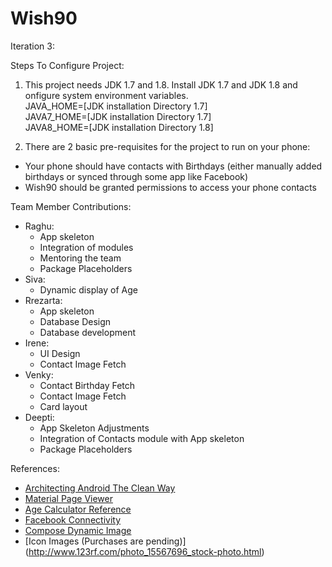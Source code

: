 # Wish90

Iteration 3: 

Steps To Configure Project:

1) This project needs JDK 1.7 and 1.8. Install JDK 1.7 and JDK 1.8 and onfigure system environment variables. <br>
JAVA_HOME=[JDK installation Directory 1.7]<br>
JAVA7_HOME=[JDK installation Directory 1.7]<br>
JAVA8_HOME=[JDK installation Directory 1.8]<br>
<p>

2) There are 2 basic pre-requisites for the project to run on your phone:
+ Your phone should have contacts with Birthdays (either manually added birthdays or synced through some app like Facebook)
+ Wish90 should be granted permissions to access your phone contacts

Team Member Contributions:
+ Raghu:
  * App skeleton
  * Integration of modules
  * Mentoring the team
  * Package Placeholders
+ Siva:
  * Dynamic display of Age
+ Rrezarta:
  * App skeleton
  * Database Design
  * Database development
+ Irene:
  * UI Design
  * Contact Image Fetch
+ Venky:
  * Contact Birthday Fetch
  * Contact Image Fetch
  * Card layout
+ Deepti:
  * App Skeleton Adjustments
  * Integration of Contacts module with App skeleton
  * Package Placeholders

References:
+ [Architecting Android The Clean Way](http://fernandocejas.com/2014/09/03/architecting-android-the-clean-way/)
+ [Material Page Viewer](https://github.com/florent37/MaterialViewPager)
+ [Age Calculator Reference](http://freeprojectscode.com/android-projects/age-calculator/814/)
+ [Facebook Connectivity](http://stackoverflow.com/questions/6236251/android-get-facebook-friends-list)
+ [Compose Dynamic Image](https://gist.github.com/andrei-mak/8573359)
+ [Icon Images (Purchases are pending)] (http://www.123rf.com/photo_15567696_stock-photo.html)



